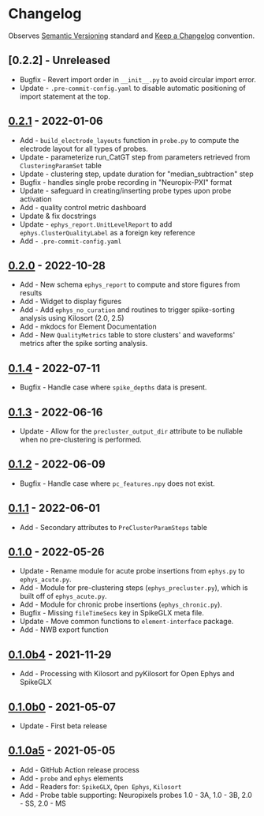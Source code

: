 # Changelog

Observes [Semantic Versioning](https://semver.org/spec/v2.0.0.html) standard and
 [Keep a Changelog](https://keepachangelog.com/en/1.0.0/) convention.

## [0.2.2] - Unreleased

+ Bugfix - Revert import order in `__init__.py` to avoid circular import error.
+ Update - `.pre-commit-config.yaml` to disable automatic positioning of import statement at the top.

## [0.2.1] - 2022-01-06

+ Add - `build_electrode_layouts` function in `probe.py` to compute the electrode layout for all types of probes.
+ Update - parameterize run_CatGT step from parameters retrieved from `ClusteringParamSet` table
+ Update - clustering step, update duration for "median_subtraction" step
+ Bugfix - handles single probe recording in "Neuropix-PXI" format
+ Update - safeguard in creating/inserting probe types upon probe activation
+ Add - quality control metric dashboard
+ Update & fix docstrings
+ Update - `ephys_report.UnitLevelReport` to add `ephys.ClusterQualityLabel` as a foreign key reference
+ Add - `.pre-commit-config.yaml`

## [0.2.0] - 2022-10-28

+ Add - New schema `ephys_report` to compute and store figures from results
+ Add - Widget to display figures
+ Add - Add `ephys_no_curation` and routines to trigger spike-sorting analysis
  using Kilosort (2.0, 2.5)
+ Add - mkdocs for Element Documentation
+ Add - New `QualityMetrics` table to store clusters' and waveforms' metrics after the spike sorting analysis.

## [0.1.4] - 2022-07-11

+ Bugfix - Handle case where `spike_depths` data is present.

## [0.1.3] - 2022-06-16

+ Update - Allow for the `precluster_output_dir` attribute to be nullable when no pre-clustering is performed.

## [0.1.2] - 2022-06-09

+ Bugfix - Handle case where `pc_features.npy` does not exist.

## [0.1.1] - 2022-06-01

+ Add - Secondary attributes to `PreClusterParamSteps` table

## [0.1.0] - 2022-05-26

+ Update - Rename module for acute probe insertions from `ephys.py` to `ephys_acute.py`.
+ Add - Module for pre-clustering steps (`ephys_precluster.py`), which is built off of `ephys_acute.py`.
+ Add - Module for chronic probe insertions (`ephys_chronic.py`).
+ Bugfix - Missing `fileTimeSecs` key in SpikeGLX meta file.
+ Update - Move common functions to `element-interface` package.
+ Add - NWB export function

## [0.1.0b4] - 2021-11-29

+ Add - Processing with Kilosort and pyKilosort for Open Ephys and SpikeGLX


## [0.1.0b0] - 2021-05-07

+ Update - First beta release

## [0.1.0a5] - 2021-05-05

+ Add - GitHub Action release process
+ Add - `probe` and `ephys` elements
+ Add - Readers for: `SpikeGLX`, `Open Ephys`, `Kilosort`
+ Add - Probe table supporting: Neuropixels probes 1.0 - 3A, 1.0 - 3B, 2.0 - SS,
  2.0 - MS

[0.2.1]: https://github.com/datajoint/element-array-ephys/releases/tag/0.2.1
[0.2.0]: https://github.com/datajoint/element-array-ephys/releases/tag/0.2.0
[0.1.4]: https://github.com/datajoint/element-array-ephys/releases/tag/0.1.4
[0.1.3]: https://github.com/datajoint/element-array-ephys/releases/tag/0.1.3
[0.1.2]: https://github.com/datajoint/element-array-ephys/releases/tag/0.1.2
[0.1.1]: https://github.com/datajoint/element-array-ephys/releases/tag/0.1.1
[0.1.0]: https://github.com/datajoint/element-array-ephys/releases/tag/0.1.0
[0.1.0b4]: https://github.com/datajoint/element-array-ephys/releases/tag/0.1.0b4
[0.1.0b0]: https://github.com/datajoint/element-array-ephys/releases/tag/0.1.0b0
[0.1.0a5]: https://github.com/datajoint/element-array-ephys/releases/tag/0.1.0a5

